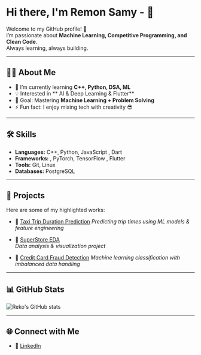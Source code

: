 # Hi there, I'm Remon Samy - 👋

Welcome to my GitHub profile! 🚀  
I’m passionate about **Machine Learning, Competitive Programming, and Clean Code**.  
Always learning, always building.  

---

## 👨‍💻 About Me
- 🌱 I’m currently learning **C++, Python, DSA, ML**
- 💡 Interested in ** AI & Deep Learning & Flutter**
- 🎯 Goal: Mastering **Machine Learning + Problem Solving**
- ⚡ Fun fact: I enjoy mixing tech with creativity 😎

---

## 🛠 Skills
- **Languages:** C++, Python, JavaScript , Dart
- **Frameworks:** , PyTorch, TensorFlow , Flutter
- **Tools:** Git, Linux
- **Databases:**  PostgreSQL  

---

## 🚀 Projects
Here are some of my highlighted works:

- 🔹 [Taxi Trip Duration Prediction](https://github.com/remonSmay/nyc-taxi-trip-duratin)
  *Predicting trip times using ML models & feature engineering*

- 🔹 [SuperStore EDA](https://github.com/USERNAME/superstore-eda)  
  *Data analysis & visualization project*

- 🔹 [Credit Card Fraud Detection](https://github.com/remonSmay/Credit_Card_Fraud_Detection)
  *Machine learning classification with imbalanced data handling*

---

## 📊 GitHub Stats
![Reko's GitHub stats](https://github-readme-stats.vercel.app/api?username=remonSamy&show_icons=true&theme=radical)

---

## 🌐 Connect with Me
- 💼 [LinkedIn](https://www.linkedin.com/in/remon-samy-08b3a621a/)  
